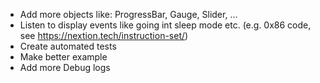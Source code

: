 - Add more objects like: ProgressBar, Gauge, Slider, ...
- Listen to display events like going int sleep mode etc. (e.g. 0x86 code, see https://nextion.tech/instruction-set/)
- Create automated tests
- Make better example
- Add more Debug logs
